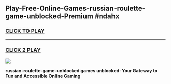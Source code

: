 
## Play-Free-Online-Games-russian-roulette-game-unblocked-Premium #ndahx
<h3>
<a href="https://premium.freeplayer.one?title=russian-roulette-game-unblocked&ref=8M">CLICK TO PLAY</a></h3>
<hr>

<h3>
<a href="https://premium.freeplayer.one?title=russian-roulette-game-unblocked&ref=8M">CLICK 2 PLAY</a>
  
</h3>

<a href="https://premium.freeplayer.one?title=russian-roulette-game-unblocked&ref=8M"><img src="https://clearcache.store/games.png"></a>


**russian-roulette-game-unblocked games unblocked: Your Gateway to Fun and Accessible Online Gaming**
